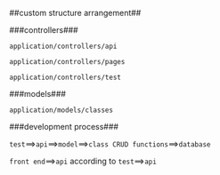 ##custom structure arrangement##


###controllers###

`application/controllers/api`

`application/controllers/pages`

`application/controllers/test`


###models###

`application/models/classes`




###development process###


`test`==>`api`==>`model`==>`class CRUD functions`==>`database`


`front end`==>`api` according to `test`==>`api`